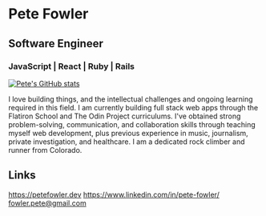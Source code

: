 # Pete Fowler
## Software Engineer
### JavaScript | React | Ruby | Rails

[![Pete's GitHub stats](https://github-readme-stats.vercel.app/api?username=pete-fowler)](https://github.com/Pete-Fowler/github-readme-stats)

I love building things, and the intellectual challenges and ongoing learning required in this field. I am currently building full stack web apps through the Flatiron School and The Odin Project curriculums. I've obtained strong problem-solving, communication, and collaboration skills through teaching myself web development, plus previous experience in music, journalism, private investigation, and healthcare. I am a dedicated rock climber and runner from Colorado.

## Links
https://petefowler.dev
https://www.linkedin.com/in/pete-fowler/
fowler.pete@gmail.com
